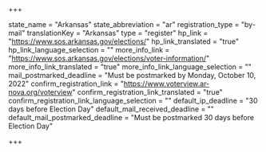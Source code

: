 +++

state_name = "Arkansas"
state_abbreviation = "ar"
registration_type = "by-mail"
translationKey = "Arkansas"
type = "register"
hp_link = "https://www.sos.arkansas.gov/elections/"
hp_link_translated = "true"
hp_link_language_selection = ""
more_info_link = "https://www.sos.arkansas.gov/elections/voter-information/"
more_info_link_translated = "true"
more_info_link_language_selection = ""
mail_postmarked_deadline = "Must be postmarked by Monday, October 10, 2022"
confirm_registration_link = "https://www.voterview.ar-nova.org/voterview"
confirm_registration_link_translated = "true"
confirm_registration_link_language_selection = ""
default_ip_deadline = "30 days before Election Day"
default_mail_received_deadline = ""
default_mail_postmarked_deadline = "Must be postmarked 30 days before Election Day"

+++